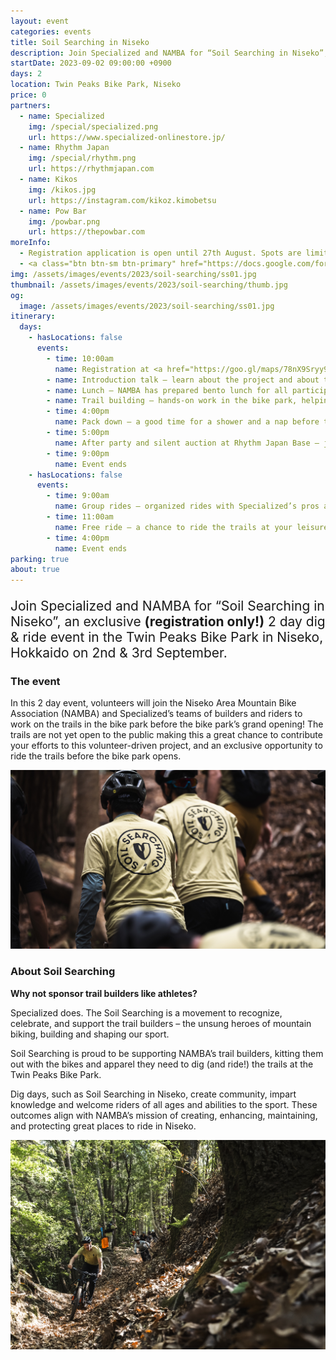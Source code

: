 ```yaml
---
layout: event
categories: events
title: Soil Searching in Niseko
description: Join Specialized and NAMBA for “Soil Searching in Niseko”, an exclusive (registration only!) 2 day dig & ride event in the Twin Peaks Bike Park in Niseko, Hokkaido on 2nd & 3rd September.
startDate: 2023-09-02 09:00:00 +0900
days: 2
location: Twin Peaks Bike Park, Niseko
price: 0
partners:
  - name: Specialized
    img: /special/specialized.png
    url: https://www.specialized-onlinestore.jp/
  - name: Rhythm Japan
    img: /special/rhythm.png
    url: https://rhythmjapan.com
  - name: Kikos
    img: /kikos.jpg
    url: https://instagram.com/kikoz.kimobetsu
  - name: Pow Bar
    img: /powbar.png
    url: https://thepowbar.com
moreInfo:
  - Registration application is open until 27th August. Spots are limited and, due to high demand, participants will be selected by lottery.
  - <a class="btn btn-sm btn-primary" href="https://docs.google.com/forms/d/e/1FAIpQLSc7ha_h4zmwTOB9m2Gu9uv4VHG6JfIl3Fcnfmej8twFftU5cQ/viewform" target="_blank">Click here to apply</a>
img: /assets/images/events/2023/soil-searching/ss01.jpg
thumbnail: /assets/images/events/2023/soil-searching/thumb.jpg
og:
  image: /assets/images/events/2023/soil-searching/ss01.jpg
itinerary:
  days:
    - hasLocations: false
      events:
        - time: 10:00am
          name: Registration at <a href="https://goo.gl/maps/78nX9Sryy9c5qXmM8" target="_blank">Rhythm Japan Base</a>
        - name: Introduction talk – learn about the project and about the Specialized Soil Searching program
        - name: Lunch – NAMBA has prepared bento lunch for all participants
        - name: Trail building – hands-on work in the bike park, helping NAMBA and Specialized complete trails within the park
        - time: 4:00pm
          name: Pack down – a good time for a shower and a nap before the afterparty!
        - time: 5:00pm
          name: After party and silent auction at Rhythm Japan Base – join us for beers and bites at the Rhythm Base! We will also be commencing the auction for a Specialized Turbo Levo SL LTD Soil Searching edition!
        - time: 9:00pm
          name: Event ends
    - hasLocations: false
      events:
        - time: 9:00am
          name: Group rides – organized rides with Specialized’s pros and the team building the Twin Peaks Bike Park
        - time: 11:00am
          name: Free ride – a chance to ride the trails at your leisure
        - time: 4:00pm
          name: Event ends
parking: true
about: true
---
```

<p style="font-size:150%;">Join Specialized and NAMBA for “Soil Searching in Niseko”, an exclusive
  <strong>(registration only!)</strong>
  2 day dig & ride event in the Twin Peaks Bike Park in Niseko, Hokkaido on 2nd & 3rd September.</p>

<h3>The event</h3>
<p>In this 2 day event, volunteers will join the Niseko Area Mountain Bike Association (NAMBA) and Specialized’s teams of builders and riders to work on the trails in the bike park before the bike park’s grand opening! The trails are not yet open to the public making this a great chance to contribute your efforts to this volunteer-driven project, and an exclusive opportunity to ride the trails before the bike park opens.
</p>

<p><img src="/assets/images/events/2023/soil-searching/ss02.jpg" alt="" /></p>

<h3>About Soil Searching</h3>

<p>
  <strong>Why not sponsor trail builders like athletes?</strong>
</p>

<p>Specialized does. The Soil Searching is a movement to recognize, celebrate, and support the trail builders – the unsung heroes of mountain biking, building and shaping our sport.</p>
<p>Soil Searching is proud to be supporting NAMBA’s trail builders, kitting them out with the bikes and apparel they need to dig (and ride!) the trails at the Twin Peaks Bike Park.</p>
<p>Dig days, such as Soil Searching in Niseko, create community, impart knowledge and welcome riders of all ages and abilities to the sport. These outcomes align with NAMBA’s mission of creating, enhancing, maintaining, and protecting great places to ride in Niseko.</p>


<p><img src="/assets/images/events/2023/soil-searching/ss03.jpg" alt="" /></p>
